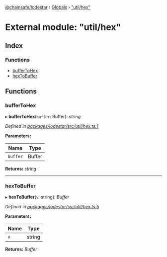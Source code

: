 [@chainsafe/lodestar](../README.md) › [Globals](../globals.md) › ["util/hex"](_util_hex_.md)

# External module: "util/hex"

## Index

### Functions

* [bufferToHex](_util_hex_.md#buffertohex)
* [hexToBuffer](_util_hex_.md#hextobuffer)

## Functions

###  bufferToHex

▸ **bufferToHex**(`buffer`: Buffer): *string*

*Defined in [packages/lodestar/src/util/hex.ts:1](https://github.com/ChainSafe/lodestar/blob/439c48cac/packages/lodestar/src/util/hex.ts#L1)*

**Parameters:**

Name | Type |
------ | ------ |
`buffer` | Buffer |

**Returns:** *string*

___

###  hexToBuffer

▸ **hexToBuffer**(`v`: string): *Buffer*

*Defined in [packages/lodestar/src/util/hex.ts:5](https://github.com/ChainSafe/lodestar/blob/439c48cac/packages/lodestar/src/util/hex.ts#L5)*

**Parameters:**

Name | Type |
------ | ------ |
`v` | string |

**Returns:** *Buffer*
